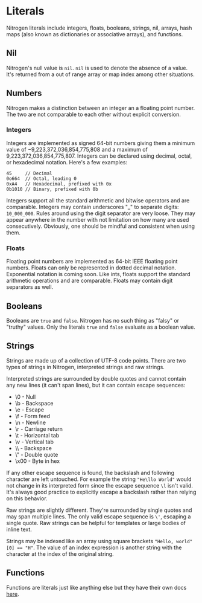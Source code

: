 # Literals

Nitrogen literals include integers, floats, booleans, strings, nil, arrays, hash
maps (also known as dictionaries or associative arrays), and functions.

## Nil

Nitrogen's null value is `nil`. `nil` is used to denote the absence of a value.
It's returned from a out of range array or map index among other situations.

## Numbers

Nitrogen makes a distinction between an integer an a floating point number. The
two are not comparable to each other without explicit conversion.

### Integers

Integers are implemented as signed 64-bit numbers giving them a minimum value of
−9,223,372,036,854,775,808 and a maximum of 9,223,372,036,854,775,807. Integers
can be declared using decimal, octal, or hexadecimal notation. Here's a few
examples:

```
45     // Decimal
0o664  // Octal, leading 0
0xA4   // Hexadecimal, prefixed with 0x
0b1010 // Binary, prefixed with 0b
```

Integers support all the standard arithmetic and bitwise operators and are
comparable. Integers may contain underscores "\_" to separate digits:
`10_000_000`. Rules around using the digit separator are very loose. They may
appear anywhere in the number with not limitation on how many are used
consecutively. Obviously, one should be mindful and consistent when using them.

### Floats

Floating point numbers are implemented as 64-bit IEEE floating point numbers.
Floats can only be represented in dotted decimal notation. Exponential notation
is coming soon. Like ints, floats support the standard arithmetic operations and
are comparable. Floats may contain digit separators as well.

## Booleans

Booleans are `true` and `false`. Nitrogen has no such thing as "falsy" or
"truthy" values. Only the literals `true` and `false` evaluate as a boolean
value.

## Strings

Strings are made up of a collection of UTF-8 code points. There are two types of
strings in Nitrogen, interpreted strings and raw strings.

Interpreted strings are surrounded by double quotes and cannot contain any new
lines (it can't span lines), but it can contain escape sequences:

- \0 - Null
- \b - Backspace
- \e - Escape
- \f - Form feed
- \n - Newline
- \r - Carriage return
- \t - Horizontal tab
- \v - Vertical tab
- \\\\ - Backspace
- \\" - Double quote
- \x00 - Byte in hex

If any other escape sequence is found, the backslash and following character are
left untouched. For example the string `"He\llo World"` would not change in its
interpreted form since the escape sequence `\l` isn't valid. It's always good
practice to explicitly escape a backslash rather than relying on this behavior.

Raw strings are slightly different. They're surrounded by single quotes and may
span multiple lines. The only valid escape sequence is `\'`, escaping a single
quote. Raw strings can be helpful for templates or large bodies of inline text.

Strings may be indexed like an array using square brackets `"Hello, world"[0] ==
"H"`. The value of an index expression is another string with the character at
the index of the original string.

## Functions

Functions are literals just like anything else but they have their own docs
[here](functions.md).
